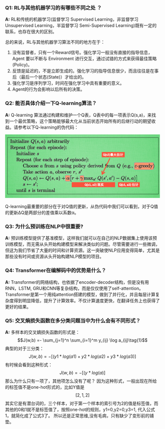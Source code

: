 ### Q1: RL与其他机器学习的有哪些不同之处 ？

**A:** RL和传统的机器学习(监督学习 Supervised Learning，非监督学习 Unsupervised Learning，半监督学习 Semi-Supervised Learning)既有一定的联系，也存在很大的区别。

总的来说，RL与其他机器学习算法不同的地方在于：

1. 没有监督者，只有一个Reward信号。强化学习一般没有直接的指导信息，Agent 要以不断与 Environment 进行交互，通过试错的方式来获得最佳策略(Policy)。
2. 反馈是延迟的，不是立即生成的。强化学习的指导信息很少，而且往往是在事后（最后一个状态(State)）才给出的。
3. 强化学习是序列学习，时间在强化学习中具有重要的意义。
4. Agent的行为会影响以后所有的决策。

###  Q2: 能否具体介绍一下Q-learning算法？

**A:** Q-learning 算法通过构建和维护一个Q表，Q表中的每一项表示Q(s,a)，来找到一个最优策略，这个策略能够最大化从当前状态开始所有的后继行动的期望收益。请参考以下Q-learning的伪代码：

<img src="../images/Q-learning.png">

 Q-learning最重要的部分在于对Q值的更新，从伪代码中我们可以看到，对于Q值的更新ΔQ是两部分的差值乘以系数α。

### Q3: 为什么预训练在NLP中很重要?

**A:** 预训练模型提供了基准模型，这样我们就可以在自己的NLP数据集上使用该预训练模型，而无需从头开始构建模型来解决类似的问题。尽管需要进行一些微调，但这为我们节省了大量的时间和计算资源。这一突破使NLP应用变得简单，尤其是那些没有时间或资源从头开始构建NLP模型的项目。

### Q4: Transformer在编解码中的优势是什么？

**A:** Transformer的网络结构，也依据了encoder-decoder结构，但是没有用RNN，LSTM, GRU和CNN等复杂结构，而是仅仅使用了self-attention。Transformer是第一个用纯attention搭建的模型，做到了并行化，并且每层计算复杂度得到明显降低，提升了计算效率。不仅计算速度更快，在翻译任务上也获得了更好的结果。

### Q5: 交叉熵损失函数在多分类问题当中为什么会有不同形式？

**A:** 多样本的交叉嫡损失函数的形式是：
$$J(w,b) =- \sum_{j=1}^n \sum_{i=1}^m y_{ij} \log a_{ij}\tag{1}$$
典型的对于三分类：
$$J(w,b)=-[(y1*log(a1)+y2*log(a2)+y3*log(a3)]\tag{2}$$
有时候会看到这种形式：
$$J(w,b)=-[(y*log(a)]\tag{3}$$
那么为什么只有一项了，其他项怎么没有了呢？
因为这种形式，一般出现在所给的标签值不是one-hot形式的，比如Y值是$$[2,1,2]$$
其实它是有潜台词的，三个样本，对于第一个样本的索引号为2的值是标签值，而其他的0和1就不是标签值了，按照one-hot的规则，y1=0,y2=0,y3=1, 代入公式1，就简化成了公式3了。
所以还是正常思维,没有毛病，只有缺少了变形前的铺垫。